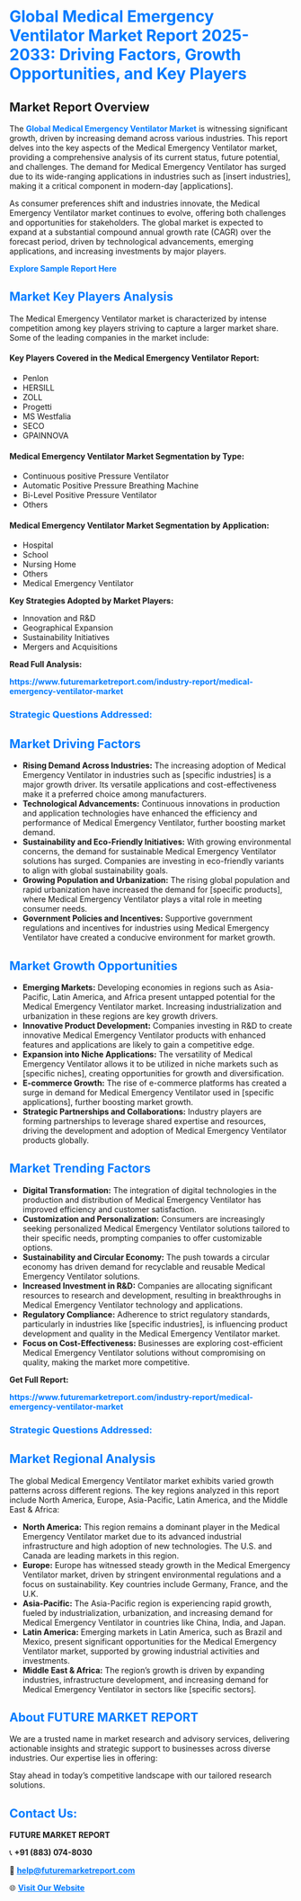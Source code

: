 <h1 style="color: #007BFF;">Global Medical Emergency Ventilator Market Report 2025-2033: Driving Factors, Growth Opportunities, and Key Players</h1>

<section id="overview">
<h2>Market Report Overview</h2>
<p>The <a href="https://www.futuremarketreport.com/industry-report/medical-emergency-ventilator-market" style="color: #007BFF; text-decoration: none;"><strong>Global Medical Emergency Ventilator Market</strong></a> is witnessing significant growth, driven by increasing demand across various industries. This report delves into the key aspects of the Medical Emergency Ventilator market, providing a comprehensive analysis of its current status, future potential, and challenges. The demand for Medical Emergency Ventilator has surged due to its wide-ranging applications in industries such as [insert industries], making it a critical component in modern-day [applications].</p>
<p>As consumer preferences shift and industries innovate, the Medical Emergency Ventilator market continues to evolve, offering both challenges and opportunities for stakeholders. The global market is expected to expand at a substantial compound annual growth rate (CAGR) over the forecast period, driven by technological advancements, emerging applications, and increasing investments by major players.</p>
</section>

<section id="overview">
<p><a href="https://www.futuremarketreport.com/request-sample/reportId=123654" style="color: #007BFF; text-decoration: none;"><strong>Explore Sample Report Here</strong></a></p>
</section>

<section id="key-players">
<h2 style="color: #007BFF;">Market Key Players Analysis</h2>
<p>The Medical Emergency Ventilator market is characterized by intense competition among key players striving to capture a larger market share. Some of the leading companies in the market include:</p>
<h4>Key Players Covered in the Medical Emergency Ventilator Report:</h4>
<ul><li>Penlon</li><li>HERSILL</li><li>ZOLL</li><li>Progetti</li><li>MS Westfalia</li><li>SECO</li><li>GPAINNOVA</li></ul>
<h4>Medical Emergency Ventilator Market Segmentation by Type:</h4>
<ul><li>Continuous positive Pressure Ventilator</li><li>Automatic Positive Pressure Breathing Machine</li><li>Bi-Level Positive Pressure Ventilator</li><li>Others</li></ul>

<h4>Medical Emergency Ventilator Market Segmentation by Application:</h4>
<ul><li>Hospital</li><li>School</li><li>Nursing Home</li><li>Others</li><li>Medical Emergency Ventilator</li></ul>
<p><strong>Key Strategies Adopted by Market Players:</strong></p>
<ul>
<li>Innovation and R&D</li>
<li>Geographical Expansion</li>
<li>Sustainability Initiatives</li>
<li>Mergers and Acquisitions</li>
</ul>
</section>

<section>
<p><strong>Read Full Analysis: </strong></p><a href="https://www.futuremarketreport.com/industry-report/medical-emergency-ventilator-market" style="color: #007BFF; text-decoration: none;"><strong>https://www.futuremarketreport.com/industry-report/medical-emergency-ventilator-market</strong></a>
<h3 style="color: #007BFF;">Strategic Questions Addressed:</h3>
</section>

<section id="driving-factors">
<h2 style="color: #007BFF;">Market Driving Factors</h2>
<ul>
<li><strong>Rising Demand Across Industries:</strong> The increasing adoption of Medical Emergency Ventilator in industries such as [specific industries] is a major growth driver. Its versatile applications and cost-effectiveness make it a preferred choice among manufacturers.</li>
<li><strong>Technological Advancements:</strong> Continuous innovations in production and application technologies have enhanced the efficiency and performance of Medical Emergency Ventilator, further boosting market demand.</li>
<li><strong>Sustainability and Eco-Friendly Initiatives:</strong> With growing environmental concerns, the demand for sustainable Medical Emergency Ventilator solutions has surged. Companies are investing in eco-friendly variants to align with global sustainability goals.</li>
<li><strong>Growing Population and Urbanization:</strong> The rising global population and rapid urbanization have increased the demand for [specific products], where Medical Emergency Ventilator plays a vital role in meeting consumer needs.</li>
<li><strong>Government Policies and Incentives:</strong> Supportive government regulations and incentives for industries using Medical Emergency Ventilator have created a conducive environment for market growth.</li>
</ul>
</section>

<section id="growth-opportunities">
<h2 style="color: #007BFF;">Market Growth Opportunities</h2>
<ul>
<li><strong>Emerging Markets:</strong> Developing economies in regions such as Asia-Pacific, Latin America, and Africa present untapped potential for the Medical Emergency Ventilator market. Increasing industrialization and urbanization in these regions are key growth drivers.</li>
<li><strong>Innovative Product Development:</strong> Companies investing in R&D to create innovative Medical Emergency Ventilator products with enhanced features and applications are likely to gain a competitive edge.</li>
<li><strong>Expansion into Niche Applications:</strong> The versatility of Medical Emergency Ventilator allows it to be utilized in niche markets such as [specific niches], creating opportunities for growth and diversification.</li>
<li><strong>E-commerce Growth:</strong> The rise of e-commerce platforms has created a surge in demand for Medical Emergency Ventilator used in [specific applications], further boosting market growth.</li>
<li><strong>Strategic Partnerships and Collaborations:</strong> Industry players are forming partnerships to leverage shared expertise and resources, driving the development and adoption of Medical Emergency Ventilator products globally.</li>
</ul>
</section>

<section id="trending-factors">
<h2 style="color: #007BFF;">Market Trending Factors</h2>
<ul>
<li><strong>Digital Transformation:</strong> The integration of digital technologies in the production and distribution of Medical Emergency Ventilator has improved efficiency and customer satisfaction.</li>
<li><strong>Customization and Personalization:</strong> Consumers are increasingly seeking personalized Medical Emergency Ventilator solutions tailored to their specific needs, prompting companies to offer customizable options.</li>
<li><strong>Sustainability and Circular Economy:</strong> The push towards a circular economy has driven demand for recyclable and reusable Medical Emergency Ventilator solutions.</li>
<li><strong>Increased Investment in R&D:</strong> Companies are allocating significant resources to research and development, resulting in breakthroughs in Medical Emergency Ventilator technology and applications.</li>
<li><strong>Regulatory Compliance:</strong> Adherence to strict regulatory standards, particularly in industries like [specific industries], is influencing product development and quality in the Medical Emergency Ventilator market.</li>
<li><strong>Focus on Cost-Effectiveness:</strong> Businesses are exploring cost-efficient Medical Emergency Ventilator solutions without compromising on quality, making the market more competitive.</li>
</ul>
</section>

<section>
<p><strong>Get Full Report: </strong></p><a href="https://www.futuremarketreport.com/industry-report/medical-emergency-ventilator-market" style="color: #007BFF; text-decoration: none;"><strong>https://www.futuremarketreport.com/industry-report/medical-emergency-ventilator-market</strong></a>
<h3 style="color: #007BFF;">Strategic Questions Addressed:</h3>
</section>


<section id="regional-analysis">
<h2 style="color: #007BFF;">Market Regional Analysis</h2>
<p>The global Medical Emergency Ventilator market exhibits varied growth patterns across different regions. The key regions analyzed in this report include North America, Europe, Asia-Pacific, Latin America, and the Middle East & Africa:</p>
<ul>
<li><strong>North America:</strong> This region remains a dominant player in the Medical Emergency Ventilator market due to its advanced industrial infrastructure and high adoption of new technologies. The U.S. and Canada are leading markets in this region.</li>
<li><strong>Europe:</strong> Europe has witnessed steady growth in the Medical Emergency Ventilator market, driven by stringent environmental regulations and a focus on sustainability. Key countries include Germany, France, and the U.K.</li>
<li><strong>Asia-Pacific:</strong> The Asia-Pacific region is experiencing rapid growth, fueled by industrialization, urbanization, and increasing demand for Medical Emergency Ventilator in countries like China, India, and Japan.</li>
<li><strong>Latin America:</strong> Emerging markets in Latin America, such as Brazil and Mexico, present significant opportunities for the Medical Emergency Ventilator market, supported by growing industrial activities and investments.</li>
<li><strong>Middle East & Africa:</strong> The region’s growth is driven by expanding industries, infrastructure development, and increasing demand for Medical Emergency Ventilator in sectors like [specific sectors].</li>
</ul>
</section>

<footer>
<h2 style="color: #007BFF;">About FUTURE MARKET REPORT</h2>
<p>We are a trusted name in market research and advisory services, delivering actionable insights and strategic support to businesses across diverse industries. Our expertise lies in offering:</p>

<p>Stay ahead in today’s competitive landscape with our tailored research solutions.</p>

<h2 style="color: #007BFF;">Contact Us:</h2>
<p><strong>FUTURE MARKET REPORT</strong></p>
<p>📞 <strong>+91 (883) 074-8030</strong></p>
<p>📧 <strong><a href="mailto:help@futuremarketreport.com" style="color: #007BFF;">help@futuremarketreport.com</a></strong></p>
<p>🌐 <strong><a href="https://www.futuremarketreport.com/" style="color: #007BFF;">Visit Our Website</a></strong></p>
</footer>